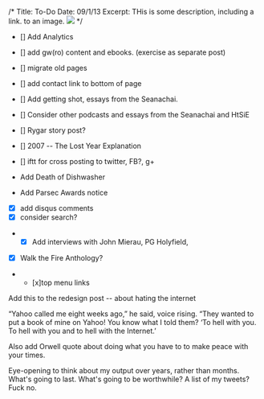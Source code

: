 /*
Title: To-Do
Date: 09/1/13
Excerpt: THis is some description, including a link. to an image. <img src="http://www.patrickemclean.com/wp-content/uploads/2012/05/HTSIEcoverimage.jpg">
*/

* [] Add Analytics

* [] add gw(ro) content and ebooks. (exercise as separate post)
* [] migrate old pages
* [] add contact link to bottom of page
* [] Add getting shot, essays from the Seanachai. 
* [] Consider other podcasts and essays from the Seanachai and HtSiE
* [] Rygar story post?

* [] 2007 -- The Lost Year Explanation
* [] iftt for cross posting to twitter, FB?, g+
* Add Death of Dishwasher
* Add Parsec Awards notice 
* [x] add disqus comments 
* [x] consider search? 
* * [x] Add interviews with John Mierau, PG Holyfield,
* [x] Walk the Fire Anthology?
* * [x]top menu links


Add this to the redesign post -- about hating the internet

“Yahoo called me eight weeks ago,” he said, voice rising. “They wanted to put a book of mine on Yahoo! You know what I told them? ‘To hell with you. To hell with you and to hell with the Internet.’

Also add Orwell quote about doing what you have to to make peace with your times. 

Eye-opening to think about my output over years, rather than months. What's going to last. What's going to be worthwhile? A list of my tweets? Fuck no. 